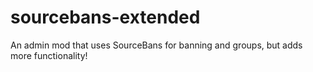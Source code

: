 # sourcebans-extended
An admin mod that uses SourceBans for banning and groups, but adds more functionality!
